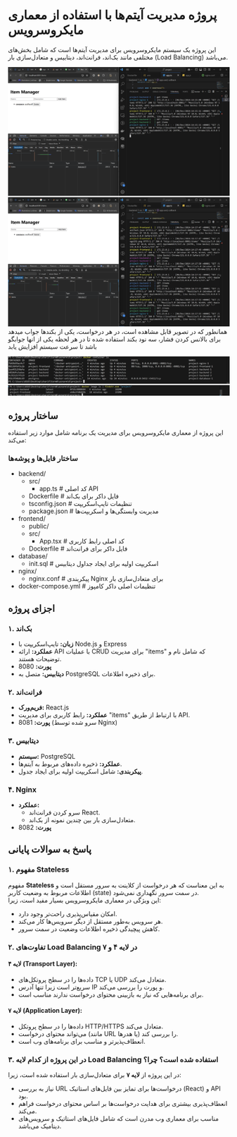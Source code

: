 # پروژه مدیریت آیتم‌ها با استفاده از معماری مایکروسرویس

این پروژه یک سیستم مایکروسرویس برای مدیریت آیتم‌ها است که شامل بخش‌های مختلفی مانند بک‌اند، فرانت‌اند، دیتابیس و متعادل‌سازی بار (Load Balancing) می‌باشد.

![alt text](docs/1.png) ![alt text](docs/2.png) 
همانطور که در تصویر قابل مشاهده است، در هر درخواست، یکی از بکندها جواب میدهد
برای بالانس کردن فشار، سه نود بکند استفاده شده تا در هر لحظه یکی از انها جوابگو باشد تا سرعت سیستم افزایش یابد


![alt text](docs/3.png) ![alt text](docs/4.png)

## ساختار پروژه
این پروژه از معماری مایکروسرویس برای مدیریت یک برنامه شامل موارد زیر استفاده می‌کند:

### ساختار فایل‌ها و پوشه‌ها

- backend/
  - src/
    - app.ts          # کد اصلی API
  - Dockerfile         # فایل داکر برای بک‌اند
  - tsconfig.json      # تنظیمات تایپ‌اسکریپت
  - package.json       # مدیریت وابستگی‌ها و اسکریپت‌ها
- frontend/
  - public/
  - src/
    - App.tsx          # کد اصلی رابط کاربری
  - Dockerfile         # فایل داکر برای فرانت‌اند
- database/
  - init.sql           # اسکریپت اولیه برای ایجاد جداول دیتابیس
- nginx/
  - nginx.conf         # پیکربندی Nginx برای متعادل‌سازی بار
- docker-compose.yml   # تنظیمات اصلی داکر کامپوز



## اجزای پروژه
### ۱. بک‌اند
- **زبان:** تایپ‌اسکریپت با Node.js و Express
- **عملکرد:** ارائه API با عملیات CRUD برای مدیریت "items" که شامل نام و توضیحات هستند.
- **پورت:** 8080
- **دیتابیس:** متصل به PostgreSQL برای ذخیره اطلاعات.

### ۲. فرانت‌اند
- **فریم‌ورک:** React.js
- **عملکرد:** رابط کاربری برای مدیریت "items" با ارتباط از طریق API.
- **پورت:** 8081 (سرو شده توسط Nginx)

### ۳. دیتابیس
- **سیستم:** PostgreSQL
- **عملکرد:** ذخیره داده‌های مربوط به آیتم‌ها.
- **پیکربندی:** شامل اسکریپت اولیه برای ایجاد جدول.

### ۴. Nginx
- **عملکرد:** 
  - سرو کردن فرانت‌اند React.
  - متعادل‌سازی بار بین چندین نمونه از بک‌اند.
- **پورت:** 8082

## پاسخ به سوالات پایانی
### ۱. مفهوم Stateless
مفهوم **Stateless** به این معناست که هر درخواست از کلاینت به سرور مستقل است و اطلاعات مربوط به وضعیت کاربر (state) در سمت سرور نگهداری نمی‌شود.  
این ویژگی در معماری مایکروسرویس بسیار مفید است، زیرا:
- امکان مقیاس‌پذیری راحت‌تر وجود دارد.
- هر سرویس به‌طور مستقل از دیگر سرویس‌ها کار می‌کند.
- کاهش پیچیدگی ذخیره اطلاعات وضعیت در سمت سرور.

### ۲. تفاوت‌های Load Balancing در لایه ۴ و ۷
#### لایه ۴ (Transport Layer):
- داده‌ها را در سطح پروتکل‌های TCP یا UDP متعادل می‌کند.
- سریع‌تر است زیرا تنها آدرس IP و پورت را بررسی می‌کند.
- برای برنامه‌هایی که نیاز به بازبینی محتوای درخواست ندارند مناسب است.

#### لایه ۷ (Application Layer):
- داده‌ها را در سطح پروتکل HTTP/HTTPS متعادل می‌کند.
- می‌تواند محتوای درخواست (مانند URL یا هدرها) را بررسی کند.
- انعطاف‌پذیرتر و مناسب برای برنامه‌های وب است.

### ۳. در این پروژه از کدام لایه Load Balancing استفاده شده است؟ چرا؟
در این پروژه از **لایه ۷** برای متعادل‌سازی بار استفاده شده است، زیرا:
- نیاز به بررسی URL درخواست‌ها برای تمایز بین فایل‌های استاتیک (React) و API بود.
- انعطاف‌پذیری بیشتری برای هدایت درخواست‌ها بر اساس محتوای درخواست فراهم می‌کند.
- مناسب برای معماری وب مدرن است که شامل فایل‌های استاتیک و سرویس‌های دینامیک می‌باشد.